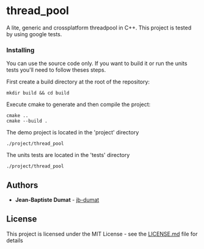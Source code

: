 # thread_pool
A lite, generic and crossplatform threadpool in C++.
This project is tested by using google tests.

### Installing

You can use the source code only. If you want to build it or run the units tests you'll need to follow theses steps.

First create a build directory at the root of the repository:
```
mkdir build && cd build
```

Execute cmake to generate and then compile the project:
```
cmake ..
cmake --build .
```

The demo project is located in the 'project' directory
```
./project/thread_pool
```

The units tests are located in the 'tests' directory
```
./project/thread_pool
```

## Authors

* **Jean-Baptiste Dumat** - [jb-dumat](https://github.com/jb-dumat)

## License

This project is licensed under the MIT License - see the [LICENSE.md](LICENSE.md) file for details
